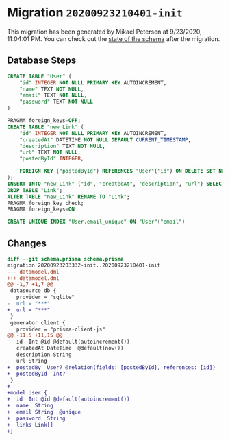 # Migration `20200923210401-init`

This migration has been generated by Mikael Petersen at 9/23/2020, 11:04:01 PM.
You can check out the [state of the schema](./schema.prisma) after the migration.

## Database Steps

```sql
CREATE TABLE "User" (
    "id" INTEGER NOT NULL PRIMARY KEY AUTOINCREMENT,
    "name" TEXT NOT NULL,
    "email" TEXT NOT NULL,
    "password" TEXT NOT NULL
)

PRAGMA foreign_keys=OFF;
CREATE TABLE "new_Link" (
    "id" INTEGER NOT NULL PRIMARY KEY AUTOINCREMENT,
    "createdAt" DATETIME NOT NULL DEFAULT CURRENT_TIMESTAMP,
    "description" TEXT NOT NULL,
    "url" TEXT NOT NULL,
    "postedById" INTEGER,

    FOREIGN KEY ("postedById") REFERENCES "User"("id") ON DELETE SET NULL ON UPDATE CASCADE
);
INSERT INTO "new_Link" ("id", "createdAt", "description", "url") SELECT "id", "createdAt", "description", "url" FROM "Link";
DROP TABLE "Link";
ALTER TABLE "new_Link" RENAME TO "Link";
PRAGMA foreign_key_check;
PRAGMA foreign_keys=ON

CREATE UNIQUE INDEX "User.email_unique" ON "User"("email")
```

## Changes

```diff
diff --git schema.prisma schema.prisma
migration 20200923203332-init..20200923210401-init
--- datamodel.dml
+++ datamodel.dml
@@ -1,7 +1,7 @@
 datasource db {
   provider = "sqlite"
-  url = "***"
+  url = "***"
 }
 generator client {
   provider = "prisma-client-js"
@@ -11,5 +11,15 @@
   id  Int @id @default(autoincrement())
   createdAt DateTime  @default(now())
   description String
   url String
+  postedBy  User? @relation(fields: [postedById], references: [id])
+  postedById  Int?
 }
+
+model User {
+  id  Int @id @default(autoincrement())
+  name  String
+  email String  @unique
+  password  String
+  links Link[]
+}
```


